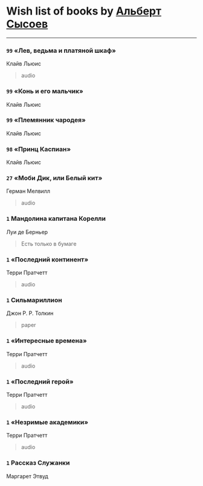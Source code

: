 # Wish list of books by [Альберт Сысоев](http://vk.com/id47446642)
---

### `99` «Лев, ведьма и платяной шкаф»
Клайв Льюис
> audio

### `99` «Конь и его мальчик»
Клайв Льюис

### `99` «Племянник чародея»
Клайв Льюис

### `98` «Принц Каспиан»
Клайв Льюис

### `27` «Моби Дик, или Белый кит»
Герман Мелвилл
> audio

### `1` Мандолина капитана Корелли
Луи де Берньер
> Есть только в бумаге

### `1` «Последний континент»
Терри Пратчетт
> audio

### `1` Сильмариллион
Джон Р. Р. Толкин
> paper

### `1` «Интересные времена»
Терри Пратчетт
> audio

### `1` «Последний герой»
Терри Пратчетт
> audio

### `1` «Незримые академики»
Терри Пратчетт
> audio

### `1` Рассказ Служанки
Маргарет Этвуд

